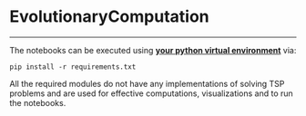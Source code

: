 # EvolutionaryComputation
---


The notebooks can be executed using [**your python virtual environment**](https://docs.python.org/3/library/venv.html) via:
```
pip install -r requirements.txt
```

All the required modules do not have any implementations of solving TSP problems and are used for effective computations, visualizations and to run the notebooks.